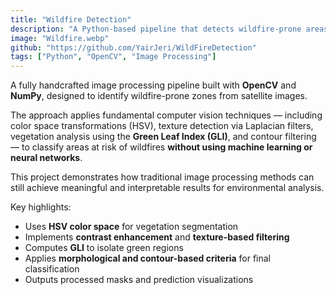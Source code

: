 ```yaml
---
title: "Wildfire Detection"
description: "A Python-based pipeline that detects wildfire-prone areas from satellite imagery using classical image processing — no machine learning involved."
image: "Wildfire.webp"
github: "https://github.com/YairJeri/WildFireDetection"
tags: ["Python", "OpenCV", "Image Processing"]
---
```


A fully handcrafted image processing pipeline built with **OpenCV** and **NumPy**, designed to identify wildfire-prone zones from satellite images.

The approach applies fundamental computer vision techniques — including color space transformations (HSV), texture detection via Laplacian filters, vegetation analysis using the **Green Leaf Index (GLI)**, and contour filtering — to classify areas at risk of wildfires **without using machine learning or neural networks**.

This project demonstrates how traditional image processing methods can still achieve meaningful and interpretable results for environmental analysis.

Key highlights:
- Uses **HSV color space** for vegetation segmentation  
- Implements **contrast enhancement** and **texture-based filtering**  
- Computes **GLI** to isolate green regions  
- Applies **morphological and contour-based criteria** for final classification  
- Outputs processed masks and prediction visualizations
